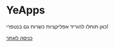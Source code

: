 # YeApps
<canter>
<p>כאן תוחלו להוריד אפליקציות כשרות גם בנטפרי!</p>
<a  href="https://yitzhakapps.github.io/">כניסה לאתר</a>
</canter>
